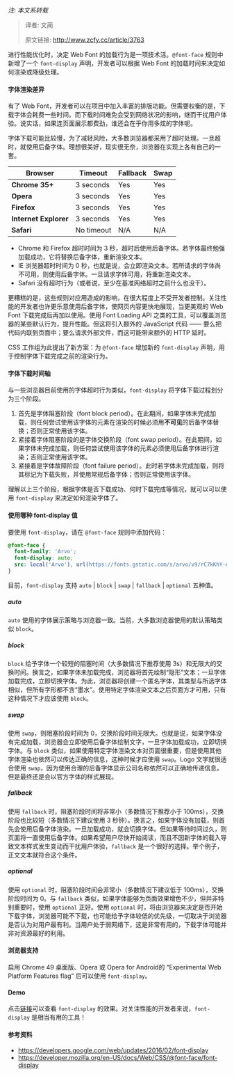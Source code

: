 *注: 本文系转载*

> 译者: 文蔺
>
> 原文链接: http://www.zcfy.cc/article/3763



进行性能优化时，决定 Web Font 的加载行为是一项技术活。`@font-face` 规则中新增了一个 `font-display` 声明，开发者可以根据 Web Font 的加载时间来决定如何渲染或降级处理。



#### 字体渲染差异

有了 Web Font，开发者可以在项目中加入丰富的排版功能。但需要权衡的是，下载字体会耗费一些时间。而下载时间难免会受到网络状况的影响，继而干扰用户体验。说实话，如果连页面展示都费劲，谁还会在乎你用多炫的字体呢。

字体下载可能比较慢，为了减轻风险，大多数浏览器都采用了超时处理。一旦超时，就使用后备字体。理想很美好，现实很无奈，浏览器在实现上各有自己的一套。

| Browser               | Timeout    | Fallback | Swap |
| --------------------- | ---------- | -------- | ---- |
| **Chrome 35+**        | 3 seconds  | Yes      | Yes  |
| **Opera**             | 3 seconds  | Yes      | Yes  |
| **Firefox**           | 3 seconds  | Yes      | Yes  |
| **Internet Explorer** | 3 seconds  | Yes      | Yes  |
| **Safari**            | No timeout | N/A      | N/A  |

* Chrome 和 Firefox 超时时间为 3 秒，超时后使用后备字体。若字体最终勉强加载成功，它将替换后备字体，重新渲染文本。
* IE 浏览器超时时间为 0 秒，也就是说，会立即渲染文本。若所请求的字体尚不可用，则使用后备字体。一旦请求字体可用，将重新渲染文本。
* Safari 没有超时行为（或者说，至少在基准网络超时之前什么也没干）。

更糟糕的是，这些规则对应用造成的影响，在很大程度上不受开发者控制。关注性能的开发者也许更乐意使用后备字体，使网页内容更快地展现，当更美观的 Web Font 下载完成后再加以使用。使用 Font Loading API 之类的工具，可以覆盖浏览器的某些默认行为，提升性能。但这将引入额外的 JavaScript 代码 —— 要么把代码内联到页面中；要么请求外部文件，而这可能带来额外的 HTTP 延时。

CSS 工作组为此提出了新方案：为 `@font-face` 增加新的 `font-display` 声明，用于控制字体下载完成之前的渲染行为。



#### 字体下载时间轴

与一些浏览器目前使用的字体超时行为类似，`font-display` 将字体下载过程划分为三个阶段。

1. 首先是字体阻塞阶段（font block period）。在此期间，如果字体未完成加载，则任何尝试使用该字体的元素在渲染的时候必须用**不可见**的后备字体替换；否则正常使用该字体。
2. 紧接着字体阻塞阶段的是字体交换阶段（font swap period）。在此期间，如果字体未完成加载，则任何尝试使用该字体的元素必须使用后备字体进行渲染；否则正常使用该字体。
3. 紧接着是字体故障阶段（font failure period）。此时若字体未完成加载，则将其标记为下载失败，并使用常规后备字体；否则正常使用该字体。

理解以上三个阶段，根据字体是否下载成功、何时下载完成等情况，就可以可以使用 `font-display` 来决定如何渲染字体了。



#### 使用哪种 font-display 值

要使用 `font-display`，请在 `@font-face` 规则中添加代码：

```css
@font-face {
  font-family: 'Arvo';
  font-display: auto;
  src: local('Arvo'), url(https://fonts.gstatic.com/s/arvo/v9/rC7kKhY-eUDY-ucISTIf5PesZW2xOQ-xsNqO47m55DA.woff2) format('woff2');
}
```

目前，`font-display` 支持 `auto` | `block` | `swap` | `fallback` | `optional` 五种值。



##### auto

`auto` 使用的字体展示策略与浏览器一致。当前，大多数浏览器使用的默认策略类似 `block`。



##### block

`block` 给予字体一个较短的阻塞时间（大多数情况下推荐使用 3s）和无限大的交换时间。换言之，如果字体未加载完成，浏览器将首先绘制“隐形”文本；一旦字体加载完成，立即切换字体。为此，浏览器将创建一个匿名字体，其类型与所选字体相似，但所有字形都不含“墨水”。使用特定字体渲染文本之后页面方才可用，只有这种情况下才应该使用 `block`。



##### swap

使用 `swap`，则阻塞阶段时间为 0，交换阶段时间无限大。也就是说，如果字体没有完成加载，浏览器会立即使用后备字体绘制文字，一旦字体加载成功，立即切换字体。与 `block` 类似，如果使用特定字体渲染文本对页面很重要，但是使用其他字体渲染也依然可以传达正确的信息，这种时候才应使用 `swap`。Logo 文字就很适合使用 `swap`，因为使用合理的后备字体显示公司名称依然可以正确地传递信息，但是最终还是会以官方字体的样式展现。



##### fallback

使用 `fallback` 时，阻塞阶段时间将非常小（多数情况下推荐小于 100ms），交换阶段也比较短（多数情况下建议使用 3 秒钟）。换言之，如果字体没有加载，则首先会使用后备字体渲染。一旦加载成功，就会切换字体。但如果等待时间过久，则页面将一直使用后备字体。如果希望用户尽快开始阅读，而且不因新字体的载入导致文本样式发生变动而干扰用户体验，`fallback` 是一个很好的选择。举个例子，正文文本就符合这个条件。



##### optional

使用 `optional` 时，阻塞阶段时间会非常小（多数情况下建议低于 100ms），交换阶段时间为 0。与 `fallback` 类似，如果字体能够为页面效果增色不少，但并非特别重要时，使用 `optional` 正好。使用 `optional` 时，将由浏览器来决定是否开始下载字体，浏览器可能不下载，也可能给予字体较低的优先级，一切取决于浏览器是否认为对用户最有利。当用户处于弱网络下，这是非常有用的，下载字体可能并非对资源最好的利用。



#### 浏览器支持

启用 Chrome 49 桌面版、Opera 或 Opera for Android的 “Experimental Web Platform Features flag” 后可以使用 `font-display`。



#### Demo

点击[链接](https://jsbin.com/nigahi/latest/edit?html,output)可以查看 `font-display` 的效果。对关注性能的开发者来说，`font-display` 是相当有用的工具！



#### 参考资料

* https://developers.google.com/web/updates/2016/02/font-display
* https://developer.mozilla.org/en-US/docs/Web/CSS/@font-face/font-display